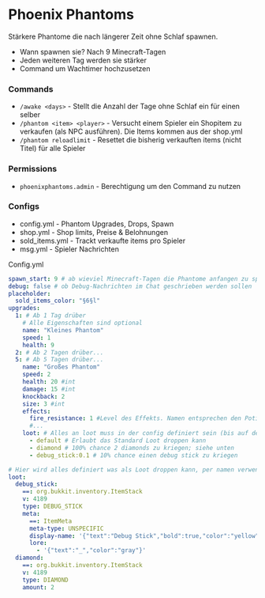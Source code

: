 # Phoenix Phantoms
Stärkere Phantome die nach längerer Zeit ohne Schlaf spawnen.
- Wann spawnen sie? Nach 9 Minecraft-Tagen
- Jeden weiteren Tag werden sie stärker
- Command um Wachtimer hochzusetzen

### Commands
- `/awake <days>` - Stellt die Anzahl der Tage ohne Schlaf ein für einen selber
- `/phantom <item> <player>` - Versucht einem Spieler ein Shopitem zu verkaufen (als NPC ausführen). Die Items kommen aus der shop.yml
- `/phantom reloadlimit` - Resettet die bisherig verkauften items (nicht Titel) für alle Spieler

### Permissions
- `phoenixphantoms.admin` - Berechtigung um den Command zu nutzen

### Configs

- config.yml - Phantom Upgrades, Drops, Spawn
- shop.yml - Shop limits, Preise & Belohnungen
- sold_items.yml - Trackt verkaufte items pro Spieler
- msg.yml - Spieler Nachrichten

Config.yml
```yaml
spawn_start: 9 # ab wieviel Minecraft-Tagen die Phantome anfangen zu spawnen
debug: false # ob Debug-Nachrichten im Chat geschrieben werden sollen
placeholder:
  sold_items_color: "§6§l"
upgrades:
  1: # Ab 1 Tag drüber
    # Alle Eigenschaften sind optional
    name: "Kleines Phantom"
    speed: 1
    health: 9
  2: # Ab 2 Tagen drüber...
  5: # Ab 5 Tagen drüber...
    name: "Großes Phantom"
    speed: 2
    health: 20 #int
    damage: 15 #int
    knockback: 2
    size: 3 #int
    effects:
      fire_resistance: 1 #Level des Effekts. Namen entsprechen den PotionEffectTypes
      #...
    loot: # Alles an loot muss in der config definiert sein (bis auf default)
      - default # Erlaubt das Standard Loot droppen kann
      - diamond # 100% chance 2 diamonds zu kriegen; siehe unten
      - debug_stick:0.1 # 10% chance einen debug stick zu kriegen

# Hier wird alles definiert was als Loot droppen kann, per namen verwendet man es
loot:
  debug_stick:
    ==: org.bukkit.inventory.ItemStack
    v: 4189
    type: DEBUG_STICK
    meta:
      ==: ItemMeta
      meta-type: UNSPECIFIC
      display-name: '{"text":"Debug Stick","bold":true,"color":"yellow"}'
      lore:
        - '{"text":"_","color":"gray"}'
  diamond:
    ==: org.bukkit.inventory.ItemStack
    v: 4189
    type: DIAMOND
    amount: 2
```
